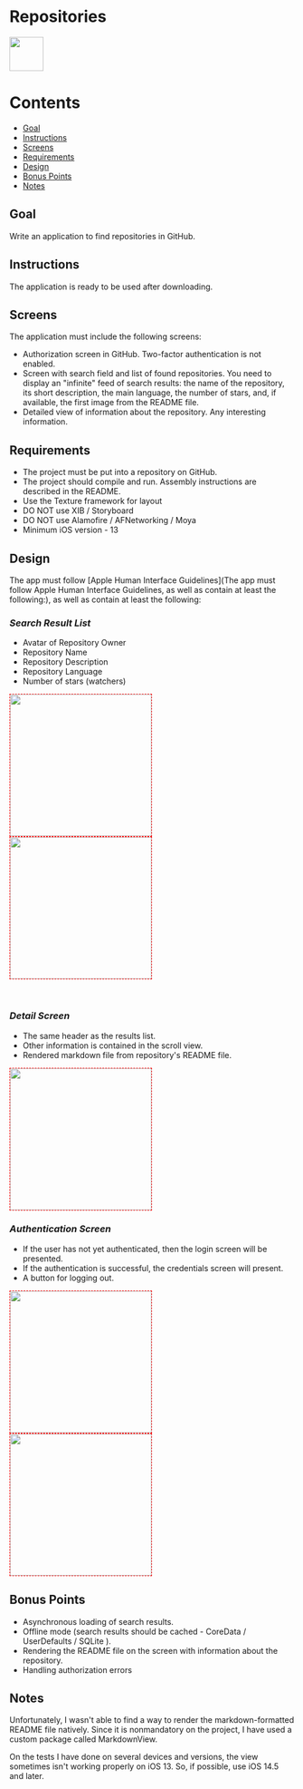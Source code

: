 # Repositories

<img src="https://i.imgur.com/UPuPPVE.png" width="60" align=middle>

# Contents

* [Goal](#Goal)
* [Instructions](#Instructions)
* [Screens](#Screens)
* [Requirements](#Requirements)
* [Design](#Design)
* [Bonus Points](#Bonus-Points)
* [Notes](#Notes)

## Goal
Write an application to find repositories in GitHub.

## Instructions
The application is ready to be used after downloading.

## Screens
 The application must include the following screens:
 
- Authorization screen in GitHub. Two-factor authentication is not enabled.
- Screen with search field and list of found repositories. You need to display an "infinite" feed of search results: the name of the repository, its short description, the main language, the number of stars, and, if available, the first image from the README file.
- Detailed view of information about the repository. Any interesting information.

## Requirements
- The project must be put into a repository on GitHub.
- The project should compile and run. Assembly instructions are described in the README.
- Use the Texture framework for layout
- DO NOT use XIB / Storyboard
- DO NOT use Alamofire / AFNetworking / Moya
- Minimum iOS version - 13

## Design
The app must follow [Apple Human Interface Guidelines](The app must follow Apple Human Interface Guidelines, as well as contain at least the following:), as well as contain at least the following:

### _Search Result List_

* Avatar of Repository Owner
* Repository Name
* Repository Description
* Repository Language
* Number of stars (watchers)

<img src="https://i.imgur.com/lRBuimQ.png" width="250" align=middle style="border:1px dashed red;" > <img src="https://i.imgur.com/0XUnyHZ.png" width="250" align=middle style="border:1px dashed red;" >

<br>

### _Detail Screen_

* The same header as the results list.
* Other information is contained in the scroll view.
* Rendered markdown file from repository's README file.

<img src="https://i.imgur.com/ZOaTHCM.png" width="250" align=middle style="border:1px dashed red;" >

<br>

### _Authentication Screen_

* If the user has not yet authenticated, then the login screen will be presented.
* If the authentication is successful, the credentials screen will present.
* A button for logging out.

<img src="https://i.imgur.com/XCfNyG7.png" width="250" align=middle style="border:1px dashed red;" > <img src="https://i.imgur.com/k7QO94P.png" width="250" align=middle style="border:1px dashed red;" >


## Bonus Points

- Asynchronous loading of search results.
- Offline mode (search results should be cached - CoreData / UserDefaults / SQLite ).
- Rendering the README file on the screen with information about the repository.
- Handling authorization errors

## Notes
Unfortunately, I wasn't able to find a way to render the markdown-formatted README file natively. Since it is nonmandatory on the project, I have used a custom package called MarkdownView.

On the tests I have done on several devices and versions, the view sometimes isn't working properly on iOS 13. So, if possible, use iOS 14.5 and later.

